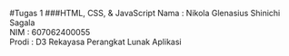 #Tugas 1
###HTML, CSS, & JavaScript
Nama : Nikola Glenasius Shinichi Sagala <br>
NIM : 607062400055 <br>
Prodi : D3 Rekayasa Perangkat Lunak Aplikasi
